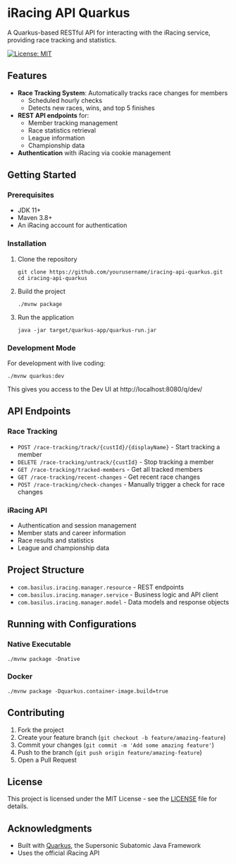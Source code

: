 # iRacing API Quarkus

A Quarkus-based RESTful API for interacting with the iRacing service, providing race tracking and statistics.

[![License: MIT](https://img.shields.io/badge/License-MIT-yellow.svg)](https://opensource.org/licenses/MIT)

## Features

- **Race Tracking System**: Automatically tracks race changes for members
  - Scheduled hourly checks
  - Detects new races, wins, and top 5 finishes
- **REST API endpoints** for:
  - Member tracking management
  - Race statistics retrieval 
  - League information
  - Championship data
- **Authentication** with iRacing via cookie management

## Getting Started

### Prerequisites

- JDK 11+
- Maven 3.8+
- An iRacing account for authentication

### Installation

1. Clone the repository
   ```
   git clone https://github.com/yourusername/iracing-api-quarkus.git
   cd iracing-api-quarkus
   ```

2. Build the project
   ```
   ./mvnw package
   ```

3. Run the application
   ```
   java -jar target/quarkus-app/quarkus-run.jar
   ```

### Development Mode

For development with live coding:

```
./mvnw quarkus:dev
```

This gives you access to the Dev UI at http://localhost:8080/q/dev/

## API Endpoints

### Race Tracking

- `POST /race-tracking/track/{custId}/{displayName}` - Start tracking a member
- `DELETE /race-tracking/untrack/{custId}` - Stop tracking a member
- `GET /race-tracking/tracked-members` - Get all tracked members
- `GET /race-tracking/recent-changes` - Get recent race changes
- `POST /race-tracking/check-changes` - Manually trigger a check for race changes

### iRacing API

- Authentication and session management
- Member stats and career information
- Race results and statistics
- League and championship data

## Project Structure

- `com.basilus.iracing.manager.resource` - REST endpoints
- `com.basilus.iracing.manager.service` - Business logic and API client
- `com.basilus.iracing.manager.model` - Data models and response objects

## Running with Configurations

### Native Executable

```
./mvnw package -Dnative
```

### Docker

```
./mvnw package -Dquarkus.container-image.build=true
```

## Contributing

1. Fork the project
2. Create your feature branch (`git checkout -b feature/amazing-feature`)
3. Commit your changes (`git commit -m 'Add some amazing feature'`)
4. Push to the branch (`git push origin feature/amazing-feature`)
5. Open a Pull Request

## License

This project is licensed under the MIT License - see the [LICENSE](LICENSE) file for details.

## Acknowledgments

- Built with [Quarkus](https://quarkus.io/), the Supersonic Subatomic Java Framework
- Uses the official iRacing API
